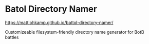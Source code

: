 # Batol Directory Namer

https://mattlohkamp.github.io/battol-directory-namer/

Customizeable filesystem-friendly directory name generator for BotB battles
